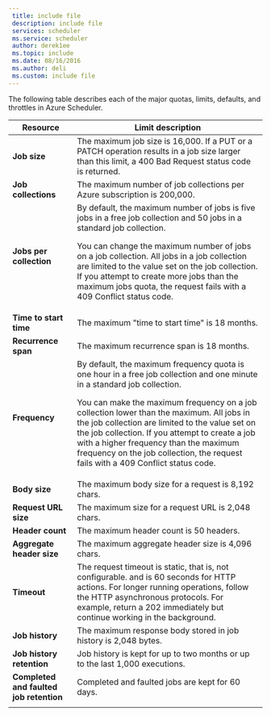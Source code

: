 ```yaml
---
 title: include file
 description: include file
 services: scheduler
 ms.service: scheduler
 author: derek1ee
 ms.topic: include
 ms.date: 08/16/2016
 ms.author: deli
 ms.custom: include file
---
```


The following table describes each of the major quotas, limits, defaults, and throttles in Azure Scheduler.

| Resource | Limit description |
| -------- | ----------------- |
| **Job size** | The maximum job size is 16,000. If a PUT or a PATCH operation results in a job size larger than this limit, a 400 Bad Request status code is returned. | 
| **Job collections** | The maximum number of job collections per Azure subscription is 200,000. | 
| **Jobs per collection** | By default, the maximum number of jobs is five jobs in a free job collection and 50 jobs in a standard job collection. <p>You can change the maximum number of jobs on a job collection. All jobs in a job collection are limited to the value set on the job collection. If you attempt to create more jobs than the maximum jobs quota, the request fails with a 409 Conflict status code. | 
| **Time to start time** | The maximum "time to start time" is 18 months. |
| **Recurrence span** | The maximum recurrence span is 18 months. | 
| **Frequency** | By default, the maximum frequency quota is one hour in a free job collection and one minute in a standard job collection. <p>You can make the maximum frequency on a job collection lower than the maximum. All jobs in the job collection are limited to the value set on the job collection. If you attempt to create a job with a higher frequency than the maximum frequency on the job collection, the request fails with a 409 Conflict status code. | 
| **Body size** | The maximum body size for a request is 8,192 chars. |
| **Request URL size** | The maximum size for a request URL is 2,048 chars. |
| **Header count** | The maximum header count is 50 headers. | 
| **Aggregate header size** | The maximum aggregate header size is 4,096 chars. |
| **Timeout** | The request timeout is static, that is, not configurable. and is 60 seconds for HTTP actions. For longer running operations, follow the HTTP asynchronous protocols. For example, return a 202 immediately but continue working in the background. | 
| **Job history** | The maximum response body stored in job history is 2,048 bytes. |
| **Job history retention** | Job history is kept for up to two months or up to the last 1,000 executions. | 
| **Completed and faulted job retention** | Completed and faulted jobs are kept for 60 days. |
||| 

